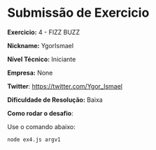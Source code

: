 # Submissão de Exercicio

**Exercicio:** 4 - FIZZ BUZZ

**Nickname:** YgorIsmael

**Nível Técnico:** Iniciante

**Empresa:** None

**Twitter**: https://twitter.com/Ygor_Ismael

**Dificuldade de Resolução:** Baixa

**Como rodar o desafio**:

Use o comando abaixo:

```bash
node ex4.js argv1
```